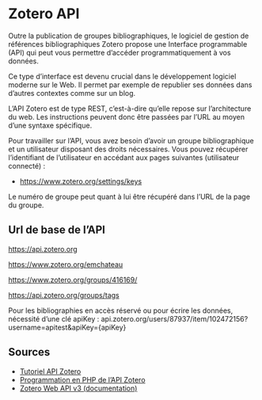 # Zotero API

Outre la publication de groupes bibliographiques, le logiciel de gestion de références bibliographiques Zotero propose une Interface programmable (API) qui peut vous permettre d’accéder programmatiquement à vos données.

Ce type d’interface est devenu crucial dans le développement logiciel moderne sur le Web. Il permet par exemple de republier ses données dans d’autres contextes comme sur un blog.

L’API Zotero est de type REST, c’est-à-dire qu’elle repose sur l’architecture du web. Les instructions peuvent donc être passées par l’URL au moyen d’une syntaxe spécifique.

Pour travailler sur l’API, vous avez besoin d’avoir un groupe bibliographique et un utilisateur disposant des droits nécessaires. Vous pouvez récupérer l’identifiant de l’utilisateur en accédant aux pages suivantes (utilisateur connecté) :
- https://www.zotero.org/settings/keys

Le numéro de groupe peut quant à lui être récupéré dans l’URL de la page du groupe.


## Url de base de l’API

https://api.zotero.org

https://www.zotero.org/emchateau

https://www.zotero.org/groups/416169/

https://api.zotero.org/groups/tags


Pour les bibliographies en accès réservé ou pour écrire les données, nécessité d’une clé apiKey :
api.zotero.org/users/87937/item/102472156?username=apitest&apiKey={apiKey}


## Sources


- [Tutoriel API Zotero](http://www.ahp-numerique.fr/index.php?title=Tutoriel_API_Zotero)
- [Programmation en PHP de l’API Zotero](http://alpha.ahp-numerique.fr/phpZotero/)
- [Zotero Web API v3 (documentation)](https://www.zotero.org/support/dev/web_api/v3/start)
